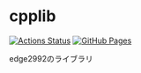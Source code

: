 # cpplib


[![Actions Status](https://github.com/edge2992/cpplib/workflows/verify/badge.svg)](https://github.com/edge2992/cpplib/actions)
[![GitHub Pages](https://img.shields.io/static/v1?label=GitHub+Pages&message=+&color=brightgreen&logo=github)](https://edge2992.github.io/cpplib/) 

edge2992のライブラリ

